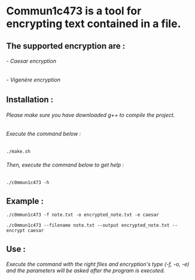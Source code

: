 # Commun1c473 is a tool for encrypting text contained in a file.

## The supported encryption are :
###### - Caesar encryption
###### - Vigenère encryption

## Installation :

###### Please make sure you have downloaded g++ to compile the project.

###### Execute the command below :
```
./make.sh
```

###### Then, execute the command below to get help :
```
./c0mmun1c473 -h
```

## Example :
```
./c0mmun1c473 -f note.txt -o encrypted_note.txt -e caesar
```
```
./c0mmun1c473 --filename note.txt --output encrypted_note.txt --encrypt caesar
```

## Use :

###### Execute the command with the right files and encryption's type (-f, -o, -e) and the parameters will be asked after the program is executed.



